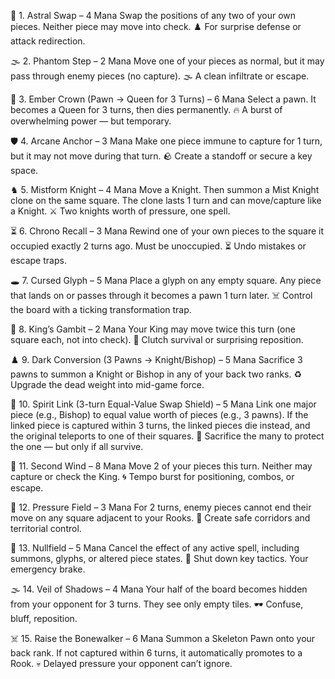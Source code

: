 🔁 1. Astral Swap – 4 Mana
Swap the positions of any two of your own pieces. Neither piece may move into check.
♟️ For surprise defense or attack redirection.

🌫️ 2. Phantom Step – 2 Mana
Move one of your pieces as normal, but it may pass through enemy pieces (no capture).
🌫️ A clean infiltrate or escape.

👑 3. Ember Crown (Pawn → Queen for 3 Turns) – 6 Mana
Select a pawn. It becomes a Queen for 3 turns, then dies permanently.
🔥 A burst of overwhelming power — but temporary.

🛡️ 4. Arcane Anchor – 3 Mana
Make one piece immune to capture for 1 turn, but it may not move during that turn.
🪨 Create a standoff or secure a key space.

♞ 5. Mistform Knight – 4 Mana
Move a Knight. Then summon a Mist Knight clone on the same square. The clone lasts 1 turn and can move/capture like a Knight.
⚔️ Two knights worth of pressure, one spell.

⏳ 6. Chrono Recall – 3 Mana
Rewind one of your own pieces to the square it occupied exactly 2 turns ago. Must be unoccupied.
⏳ Undo mistakes or escape traps.

🕳️ 7. Cursed Glyph – 5 Mana
Place a glyph on any empty square. Any piece that lands on or passes through it becomes a pawn 1 turn later.
☠️ Control the board with a ticking transformation trap.

👑 8. King’s Gambit – 2 Mana
Your King may move twice this turn (one square each, not into check).
👣 Clutch survival or surprising reposition.

♟️ 9. Dark Conversion (3 Pawns → Knight/Bishop) – 5 Mana
Sacrifice 3 pawns to summon a Knight or Bishop in any of your back two ranks.
♻️ Upgrade the dead weight into mid-game force.

🔗 10. Spirit Link (3-turn Equal-Value Swap Shield) – 5 Mana
Link one major piece (e.g., Bishop) to equal value worth of pieces (e.g., 3 pawns).
If the linked piece is captured within 3 turns, the linked pieces die instead, and the original teleports to one of their squares.
🔗 Sacrifice the many to protect the one — but only if all survive.

💨 11. Second Wind – 8 Mana
Move 2 of your pieces this turn. Neither may capture or check the King.
🌀 Tempo burst for positioning, combos, or escape.

🔲 12. Pressure Field – 3 Mana
For 2 turns, enemy pieces cannot end their move on any square adjacent to your Rooks.
🏰 Create safe corridors and territorial control.

🚫 13. Nullfield – 5 Mana
Cancel the effect of any active spell, including summons, glyphs, or altered piece states.
🧤 Shut down key tactics. Your emergency brake.

🌫️ 14. Veil of Shadows – 4 Mana
Your half of the board becomes hidden from your opponent for 3 turns. They see only empty tiles.
🕶️ Confuse, bluff, reposition.

☠️ 15. Raise the Bonewalker – 6 Mana
Summon a Skeleton Pawn onto your back rank. If not captured within 6 turns, it automatically promotes to a Rook.
💀 Delayed pressure your opponent can’t ignore.
